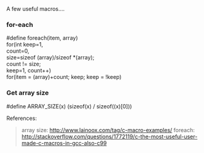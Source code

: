 A few useful macros....
### for-each
#define foreach(item, array) \
    for(int keep=1, \
            count=0,\
            size=sizeof (array)/sizeof *(array); \
        count != size; \
        keep=1, count++) \
      for(item = (array)+count; keep; keep = !keep)

### Get array size
#define ARRAY_SIZE(x) (sizeof(x) / sizeof((x)[0]))

References:
> array size: http://www.lainoox.com/tag/c-macro-examples/
> foreach: http://stackoverflow.com/questions/1772119/c-the-most-useful-user-made-c-macros-in-gcc-also-c99
